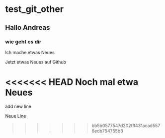 # test_git_other

## Hallo Andreas 

### wie geht es dir


Ich mache etwas Neues


Jetzt etwas Neues auf Github



<<<<<<< HEAD
Noch mal etwa Neues
=======
add new line




Neue Line
>>>>>>> bb5b0577547d202fff431acad5576edb754755b8
